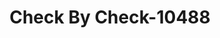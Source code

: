 ---
f_zip-code: 91504
f_state-code: CA
title: Check By Check-10488
f_phone: 818-842-0422
f_city-only: Burbank
f_address: 1516 North San Fernando Boulevard Burbank
f_location-unique-id: '10488'
slug: check-by-check-10488
updated-on: '2024-05-30T13:46:58.046Z'
created-on: '2024-05-30T13:36:59.803Z'
published-on: '2024-05-30T13:54:32.469Z'
f_city-state: cms/city/burbank-ca.md
f_company: cms/company/check-by-check.md
f_state: cms/state/california.md
layout: '[payday-loan].html'
tags: payday-loan
---